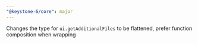 ```yaml
---
"@keystone-6/core": major
---
```


Changes the type for `ui.getAdditionalFiles` to be flattened, prefer function composition when wrapping
